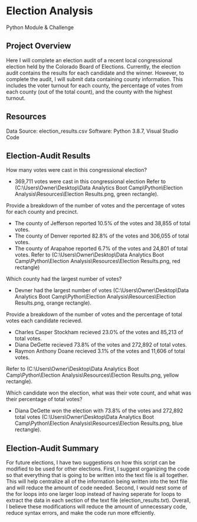 # Election Analysis
Python Module & Challenge 

## Project Overview
Here I will complete an election audit of a recent local congressional election held by the Colorado Board of Elections. Currently, the election audit contains the results for each candidate and the winner. However, to complete the audit, I will submit data containing county information. This includes the voter turnout for each county, the percentage of votes from each county (out of the total count), and the county with the highest turnout.

## Resources
Data Source: election_results.csv
Software: Python 3.8.7, Visual Studio Code

## Election-Audit Results
How many votes were cast in this congressional election?
  - 369,711 votes were cast in this congressional election Refer to (C:\Users\Owner\Desktop\Data Analytics Boot Camp\Python\Election Analysis\Resources\Election Results.png, green rectangle).

Provide a breakdown of the number of votes and the percentage of votes for each county and precinct.
  - The county of Jefferson reported 10.5% of the votes and 38,855 of total votes. 
  - The county of Denver reported 82.8% of the votes and 306,055 of total votes. 
  - The county of Arapahoe reported 6.7% of the votes and 24,801 of total votes.
Refer to (C:\Users\Owner\Desktop\Data Analytics Boot Camp\Python\Election Analysis\Resources\Election Results.png, red rectangle)

Which county had the largest number of votes?
  - Devner had the largest number of votes (C:\Users\Owner\Desktop\Data Analytics Boot Camp\Python\Election Analysis\Resources\Election Results.png, orange rectangle).
  
Provide a breakdown of the number of votes and the percentage of total votes each candidate recieved.
  - Charles Casper Stockham recieved 23.0% of the votes and 85,213 of total votes.
  - Diana DeGette recieved 73.8% of the votes and 272,892 of total votes.
  - Raymon Anthony Doane recieved 3.1% of the votes and 11,606 of total votes.
  
Refer to (C:\Users\Owner\Desktop\Data Analytics Boot Camp\Python\Election Analysis\Resources\Election Results.png, yellow rectangle).

Which candidate won the election, what was their vote count, and what was their percentage of total votes?
  - Diana DeGette won the election with 73.8% of the votes and 272,892 total votes (C:\Users\Owner\Desktop\Data Analytics Boot Camp\Python\Election Analysis\Resources\Election Results.png, blue rectangle).
    
## Election-Audit Summary
For future elections, I have two suggestions on how this script can be modified to be used for other elections. First, I suggest organizing the code so that everything that is going to be written into the text file is all together. This will help centralize all of the information being written into the text file and will reduce the amount of code needed. Second, I would nest some of the for loops into one larger loop instead of having seperate for loops to extract the data in each section of the text file (election_results.txt). Overall, I believe these modifications will reduce the amount of unnecessary code, reduce syntax errors, and make the code run more effciently.

